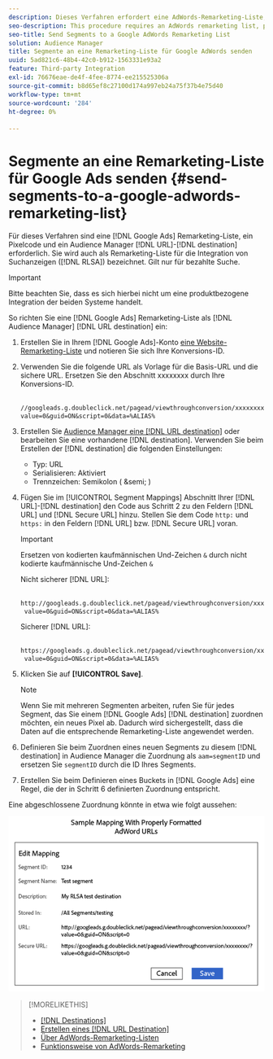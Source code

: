 ```yaml
---
description: Dieses Verfahren erfordert eine AdWords-Remarketing-Liste, einen Pixel-Code und ein Audience Manager-URL-Ziel. Sie wird auch als Remarketing-Liste für die RLSA-Integration (Search Ads) bezeichnet. Gilt nur für bezahlte Suche.
seo-description: This procedure requires an AdWords remarketing list, pixel code, and an Audience Manager URL destination. It is also known as a remarketing list for search ads (RLSA) integration. Applies to paid search only.
seo-title: Send Segments to a Google AdWords Remarketing List
solution: Audience Manager
title: Segmente an eine Remarketing-Liste für Google AdWords senden
uuid: 5ad821c6-48b4-42c0-b912-1563331e93a2
feature: Third-party Integration
exl-id: 76676eae-de4f-4fee-8774-ee215525306a
source-git-commit: b8d65ef8c27100d174a997eb24a75f37b4e75d40
workflow-type: tm+mt
source-wordcount: '284'
ht-degree: 0%

---
```


# Segmente an eine Remarketing-Liste für Google Ads senden {#send-segments-to-a-google-adwords-remarketing-list}

Für dieses Verfahren sind eine [!DNL Google Ads] Remarketing-Liste, ein Pixelcode und ein Audience Manager [!DNL URL]-[!DNL destination] erforderlich. Sie wird auch als Remarketing-Liste für die Integration von Suchanzeigen ([!DNL RLSA]) bezeichnet. Gilt nur für bezahlte Suche.

>[!IMPORTANT]
>Bitte beachten Sie, dass es sich hierbei nicht um eine produktbezogene Integration der beiden Systeme handelt.

So richten Sie eine [!DNL Google Ads] Remarketing-Liste als [!DNL Audience Manager] [!DNL URL destination] ein:

1. Erstellen Sie in Ihrem [!DNL Google Ads]-Konto [eine Website-Remarketing-Liste](https://support.google.com/tagmanager/answer/6106960?hl=en) und notieren Sie sich Ihre Konversions-ID.
1. Verwenden Sie die folgende URL als Vorlage für die Basis-URL und die sichere URL. Ersetzen Sie den Abschnitt xxxxxxxx durch Ihre Konversions-ID.

   ```
    //googleads.g.doubleclick.net/pagead/viewthroughconversion/xxxxxxxx/?value=0&guid=ON&script=0&data=%ALIAS%
   ```

1. Erstellen Sie [ Audience Manager eine  [!DNL URL destination]](../../features/destinations/create-url-destination.md) oder bearbeiten Sie eine vorhandene [!DNL destination]. Verwenden Sie beim Erstellen der [!DNL destination] die folgenden Einstellungen:
   * Typ: URL
   * Serialisieren: Aktiviert
   * Trennzeichen: Semikolon ( &amp;semi; )

1. Fügen Sie im [!UICONTROL Segment Mappings] Abschnitt Ihrer [!DNL URL]-[!DNL destination] den Code aus Schritt 2 zu den Feldern [!DNL URL] und [!DNL Secure URL] hinzu. Stellen Sie dem Code `http:` und `https:` in den Feldern [!DNL URL] bzw. [!DNL Secure URL] voran.

   >[!IMPORTANT]
   >
   >Ersetzen von kodierten kaufmännischen Und-Zeichen `&` durch nicht kodierte kaufmännische Und-Zeichen `&`

   Nicht sicherer [!DNL URL]:

   ```
    http://googleads.g.doubleclick.net/pagead/viewthroughconversion/xxxxxxxx/?
    value=0&guid=ON&script=0&data=%ALIAS%
   ```

   Sicherer [!DNL URL]:

   ```
    https://googleads.g.doubleclick.net/pagead/viewthroughconversion/xxxxxxxx/?
    value=0&guid=ON&script=0&data=%ALIAS%
   ```

1. Klicken Sie auf **[!UICONTROL Save]**.

   >[!NOTE]
   >
   >Wenn Sie mit mehreren Segmenten arbeiten, rufen Sie für jedes Segment, das Sie einem [!DNL Google Ads] [!DNL destination] zuordnen möchten, ein neues Pixel ab. Dadurch wird sichergestellt, dass die Daten auf die entsprechende Remarketing-Liste angewendet werden.

1. Definieren Sie beim Zuordnen eines neuen Segments zu diesem [!DNL destination] in Audience Manager die Zuordnung als `aam=segmentID` und ersetzen Sie `segmentID` durch die ID Ihres Segments.
1. Erstellen Sie beim Definieren eines Buckets in [!DNL Google Ads] eine Regel, die der in Schritt 6 definierten Zuordnung entspricht.

Eine abgeschlossene Zuordnung könnte in etwa wie folgt aussehen:

![](../assets/rlsa_mapping.png)

>[!MORELIKETHIS]
>
>* [[!DNL Destinations]](../../features/destinations/destinations.md)
>* [Erstellen eines [!DNL URL Destination]](../../features/destinations/create-url-destination.md)
>* [Über AdWords-Remarketing-Listen](https://support.google.com/adwords/answer/2472738)
>* [Funktionsweise von AdWords-Remarketing](https://support.google.com/adwords/answer/2454000)
